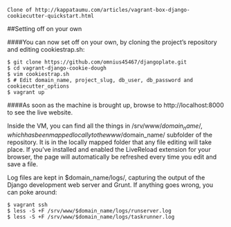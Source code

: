 `Clone of http://kappataumu.com/articles/vagrant-box-django-cookiecutter-quickstart.html`

##Setting off on your own

####You can now set off on your own, by cloning the project’s repository and editing cookiestrap.sh:
```
$ git clone https://github.com/omnius45467/djangoplate.git 
$ cd vagrant-django-cookie-dough
$ vim cookiestrap.sh
$ # Edit domain_name, project_slug, db_user, db_password and cookiecutter_options
$ vagrant up
```
####As soon as the machine is brought up, browse to http://localhost:8000 to see the live website.

Inside the VM, you can find all the things in /srv/www/$domain_name/, which has been mapped locally to the www/$domain_name/ subfolder of the repository. It is in the locally mapped folder that any file editing will take place. If you’ve installed and enabled the LiveReload extension for your browser, the page will automatically be refreshed every time you edit and save a file.

Log files are kept in $domain_name/logs/, capturing the output of the Django development web server and Grunt. If anything goes wrong, you can poke around:
```
$ vagrant ssh
$ less -S +F /srv/www/$domain_name/logs/runserver.log
$ less -S +F /srv/www/$domain_name/logs/taskrunner.log
```
